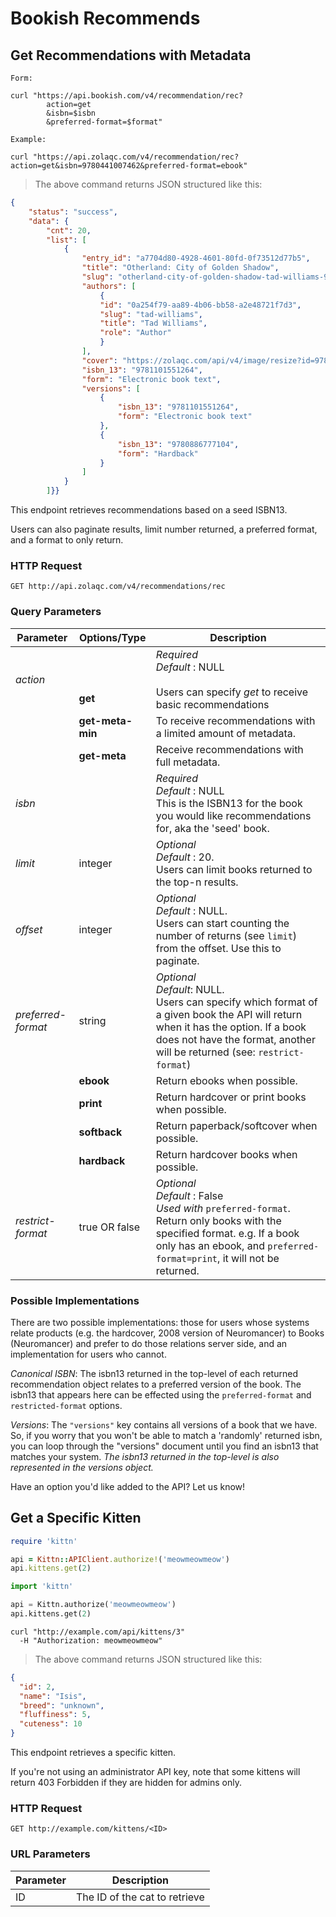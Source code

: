# Bookish Recommends

## Get Recommendations with Metadata

```shell
Form:

curl "https://api.bookish.com/v4/recommendation/rec?
		action=get
		&isbn=$isbn
		&preferred-format=$format"

Example:

curl "https://api.zolaqc.com/v4/recommendation/rec?action=get&isbn=9780441007462&preferred-format=ebook"

```

> The above command returns JSON structured like this:

```json
{
	"status": "success",
	"data": {
		"cnt": 20,
		"list": [
			{
				"entry_id": "a7704d80-4928-4601-80fd-0f73512d77b5",
				"title": "Otherland: City of Golden Shadow",
				"slug": "otherland-city-of-golden-shadow-tad-williams-9780886777630",
				"authors": [
					{
					"id": "0a254f79-aa89-4b06-bb58-a2e48721f7d3",
					"slug": "tad-williams",
					"title": "Tad Williams",
					"role": "Author"
					}
				],
				"cover": "https://zolaqc.com/api/v4/image/resize?id=9781101551264&w=420",
				"isbn_13": "9781101551264",
				"form": "Electronic book text",
				"versions": [
					{
						"isbn_13": "9781101551264",
						"form": "Electronic book text"
					},
					{
						"isbn_13": "9780886777104",
						"form": "Hardback"
					}
				]
			}
		]}}
```

This endpoint retrieves recommendations based on a seed ISBN13. 

Users can also paginate results, limit number returned, a preferred format, and a format to only return. 

### HTTP Request

`GET http://api.zolaqc.com/v4/recommendations/rec`

### Query Parameters

Parameter | Options/Type | Description
--------- | ------- | ------- |
| *action* | <br><br><br> **get** | _Required_ <br> _Default_ : NULL <br><br> Users can specify _get_ to receive basic recommendations |
|		 | **get-meta-min** | To receive recommendations with a limited amount of metadata. |
|		 | **get-meta** |  Receive recommendations with full metadata. |
| *isbn* | | _Required_ <br> _Default_ : NULL <br> This is the ISBN13 for the book you would like recommendations for, aka the 'seed' book. |
| *limit* | integer | _Optional_ <br> _Default_ : 20. <br>  Users can limit books returned to the top-n results. |
| *offset* | integer | _Optional_ <br> _Default_ : NULL. <br> Users can start counting the number of returns (see `limit`) from the offset. Use this to paginate. |
| *preferred-format* | string | _Optional_ <br> _Default_: NULL. <br> Users can specify which format of a given book the API will return when it has the option. If a book does not have the format, another will be returned (see: `restrict-format`) |
| | **ebook**| Return ebooks when possible. |
| | **print** | Return hardcover or print books when possible. |
| | **softback** | Return paperback/softcover when possible. |
| | **hardback** | Return hardcover books when possible. |
| *restrict-format* | true OR false | _Optional_ <br> _Default_ : False <br> _Used with_ `preferred-format`. <br> Return only books with the specified format. e.g. If a book only has an ebook, and `preferred-format=print`, it will not be returned. 


### Possible Implementations 
There are two possible implementations: those for users whose systems relate products (e.g. the hardcover, 2008 version of Neuromancer) to Books (Neuromancer) and prefer to do those relations server side, and an implementation for users who cannot.

_Canonical ISBN_:
The isbn13 returned in the top-level of each returned recommendation object relates to a preferred version of the book. The isbn13 that appears here can be effected using the `preferred-format` and `restricted-format` options.

_Versions_:
The `"versions"` key contains all versions of a book that we have. So, if you worry that you won't be able to match a 'randomly' returned isbn, you can loop through the "versions" document until you find an isbn13 that matches your system. _The isbn13 returned in the top-level is also represented in the versions object._ 

<aside class="success">
Have an option you'd like added to the API? Let us know!
</aside>

## Get a Specific Kitten

```ruby
require 'kittn'

api = Kittn::APIClient.authorize!('meowmeowmeow')
api.kittens.get(2)
```

```python
import 'kittn'

api = Kittn.authorize('meowmeowmeow')
api.kittens.get(2)
```

```shell
curl "http://example.com/api/kittens/3"
  -H "Authorization: meowmeowmeow"
```
> The above command returns JSON structured like this:

```json
{
  "id": 2,
  "name": "Isis",
  "breed": "unknown",
  "fluffiness": 5,
  "cuteness": 10
}
```

This endpoint retrieves a specific kitten.

<aside class="warning">If you're not using an administrator API key, note that some kittens will return 403 Forbidden if they are hidden for admins only.</aside>

### HTTP Request

`GET http://example.com/kittens/<ID>`

### URL Parameters

Parameter | Description
--------- | -----------
ID | The ID of the cat to retrieve
